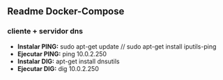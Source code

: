 ## Readme Docker-Compose 

### cliente + servidor dns

- **Instalar PING:** sudo apt-get update     //    sudo apt-get install iputils-ping
- **Ejecutar PING:** ping 10.0.2.250
- **Instalar DIG:** apt-get install dnsutils
- **Ejecutar DIG:** dig 10.0.2.250